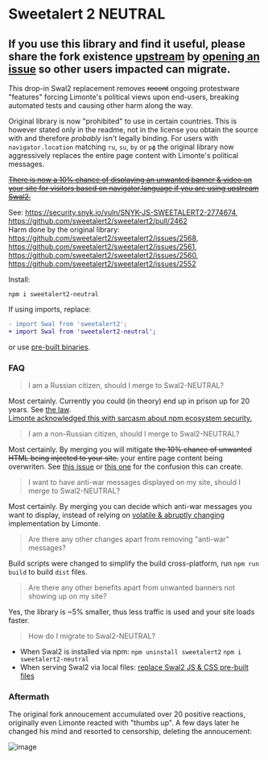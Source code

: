 # Sweetalert 2 NEUTRAL

## If you use this library and find it useful, please share the fork existence [upstream](https://github.com/sweetalert2/sweetalert2/issues) by [opening an issue](https://github.com/sweetalert2/sweetalert2/issues/new?assignees=&labels=&template=01_bug_report.md) so other users impacted can migrate.

This drop-in Swal2 replacement removes ~~recent~~ ongoing protestware "features" forcing Limonte's political views upon end-users, breaking automated tests and causing other harm along the way.
  
Original library is now "prohibited" to use in certain countries. This is however stated only in the readme, not in the license you obtain the source with and therefore *probably* isn't legally binding. For users with `navigator.location` matching `ru`, `su`, `by` or `рф` the original library now aggressively replaces the entire page content with Limonte's political messages. 
   
~~[There is now a 10% chance of displaying an unwanted banner & video on your site for visitors based on navigator.language if you are using upstream Swal2.](https://github.com/sweetalert2/sweetalert2/blob/main/src/SweetAlert.js#L235-L279)~~  
  
See: https://security.snyk.io/vuln/SNYK-JS-SWEETALERT2-2774674, https://github.com/sweetalert2/sweetalert2/pull/2462   
Harm done by the original library: https://github.com/sweetalert2/sweetalert2/issues/2568, https://github.com/sweetalert2/sweetalert2/issues/2561, https://github.com/sweetalert2/sweetalert2/issues/2560, https://github.com/sweetalert2/sweetalert2/issues/2552


Install:
```
npm i sweetalert2-neutral
```

If using imports, replace:
```diff
- import Swal from 'sweetalert2';
+ import Swal from 'sweetalert2-neutral';
```

or use [pre-built binaries](https://github.com/lofcz/sweetalert2-neutral/releases).

### FAQ

> I am a Russian citizen, should I merge to Swal2-NEUTRAL?

Most certainly. Currently you could (in theory) end up in prison up for 20 years. See [the law](http://www.consultant.ru/document/cons_doc_LAW_10699/4618fd95c30a6fbe7717ceaebf64f082e735c9ad/).  
[Limonte acknowledged this with sarcasm about npm ecosystem security.](https://github.com/sweetalert2/sweetalert2/pull/2462#issuecomment-1184357588)

> I am a non-Russian citizen, should I merge to Swal2-NEUTRAL?

Most certainly. By merging you will mitigate ~~the 10% chance of unwanted HTML being injected to your site.~~ your entire page content being overwriten. See [this issue](https://github.com/sweetalert2/sweetalert2/issues/2466) or [this one](https://github.com/sweetalert2/sweetalert2/issues/2474) for the confusion this can create.

> I want to have anti-war messages displayed on my site, should I merge to Swal2-NEUTRAL?

Most certainly. By merging you can decide which anti-war messages you want to display, instead of relying on [volatile & abruptly changing](https://github.com/sweetalert2/sweetalert2/commit/fc75aafc9b723740122e4afc880eefeec7155d24) implementation by Limonte.

> Are there any other changes apart from removing "anti-war" messages?

Build scripts were changed to simplify the build cross-platform, run `npm run build` to build `dist` files. 

> Are there any other benefits apart from unwanted banners not showing up on my site?

Yes, the library is ~5% smaller, thus less traffic is used and your site loads faster.

> How do I migrate to Swal2-NEUTRAL?

- When Swal2 is installed via npm: `npm uninstall sweetalert2` `npm i sweetalert2-neutral`
- When serving Swal2 via local files: [replace Swal2 JS & CSS pre-built files](https://github.com/lofcz/sweetalert2-neutral/releases)

### Aftermath

The original fork annoucement accumulated over 20 positive reactions, originally even Limonte reacted with "thumbs up". A few days later he changed his mind and resorted to censorship, deleting the annoucement:

![image](https://user-images.githubusercontent.com/10260230/180612664-87a2b27b-7509-4b92-8caa-0e62a6d78f53.png)
